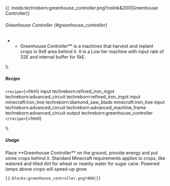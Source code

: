 {{ :mods:techreborn:greenhouse_controller.png?nolink&200\|Greenhouse
Controller}}

###### Greenhouse Controller {#greenhouse_controller}

-   -   Greenhouse Controller\*\* is a machines that harvest and replant
        crops in 9x9 area behind it. It is a Low tier machine with input
        rate of 32E and internal buffer for 5kE.

\\\\

##### Recipe

`<recipe>`{=html} input techreborn:refined_iron_ingot
techreborn:advanced_circuit techreborn:refined_iron_ingot input
minecraft:iron_hoe techreborn:diamond_saw_blade minecraft:iron_hoe input
techreborn:advanced_circuit techreborn:advanced_machine_frame
techreborn:advanced_circuit output techreborn:greenhouse_controller
`</recipe>`{=html}

\\\\

##### Usage

Place \*\*Greenhouse Controller\*\* on the ground, provide energy and
put some crops behind it. Standard Minecraft requirements applies to
crops, like watered and tilled dirt for wheat or nearby water for sugar
cane. Powered lamps above crops will speed-up grow.

```{=mediawiki}
{{:blocks:greenhouse_controller.png?400|}}
```
